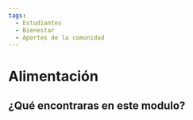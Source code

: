 ```yaml
---
tags:
  - Estudiantes
  - Bienestar
  - Aportes de la comunidad
---
```


# Alimentación

## ¿Qué encontraras en este modulo?
